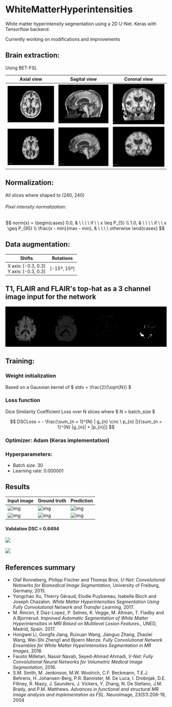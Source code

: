 

# WhiteMatterHyperintensities

White matter hyperintensity segmentation using a 2D U-Net. Keras with Tensorflow backend.

Currently working on modifications and improvements


## Brain extraction:

Using BET-FSL


Axial view             |  Sagital view          | Coronal view 
:-------------------------:|:-------------------------:|:-------------------------:
![](resources/T1_axial.png)  | ![](resources/T1_sagital.png) | ![](resources/T1_coronal.png) 
![](resources/brain_axial.png)  | ![](resources/brain_sagital.png) | ![](resources/brain_coronal.png) 



## Normalization:

All slices where shaped to (240, 240)

###### Pixel intensity normalization:

$$
norm(x) = 
			\begin{cases}				
				0.0, & \ \ \ \ if \ \  x \leq P_{5} \\
				1.0, & \ \ \ \ if \ \  x \geq P_{95} \\				
				\frac{x - min}{max - min}, & \ \ \ \ otherwise
			\end{cases}
$$





## Data augmentation:

| Shifts                                       | Rotations   |
| -------------------------------------------- | ----------- |
| X axis: [-0.3, 0.3]<br />Y axis: [-0.3, 0.3] | [-15º, 15º] |



## T1, FLAIR and FLAIR's top-hat as a 3 channel image input for the network

![](resources/four_images_1.png)

## Training:


### Weight initialization

Based on a Gaussian kernel of $ stdv = \frac{2}{\sqrt{N}} $


### Loss function

Dice Similarity Coefficient Loss over N slices where $ N = batch\_size  $

$$ DSCLoss = - \frac{\sum_{n = 1}^{N} | g_{n} \circ \ p_{n} |}{\sum_{n = 1}^{N} |g_{n}| + |p_{n}|} $$




### Optimizer: Adam (Keras implementation)

### Hyperparameters:

- Batch size: 30
- Learning rate: 0.000001



## Results

| Input image                                                  | Ground truth                                                 | Prediction                                                   |
| ------------------------------------------------------------ | ------------------------------------------------------------ | ------------------------------------------------------------ |
| ![img](file:///harddrive/home/pablo/Google%20Drive/UNED/Vision_Artificial/M2/WhiteMatterHyperintensities/resources/original_250.png?lastModify=1536617100) | ![img](file:///harddrive/home/pablo/Google%20Drive/UNED/Vision_Artificial/M2/WhiteMatterHyperintensities/resources/label_250.png?lastModify=1536617100) | ![img](file:///harddrive/home/pablo/Google%20Drive/UNED/Vision_Artificial/M2/WhiteMatterHyperintensities/resources/prediction_250.png?lastModify=1536617100) |
| ![img](file:///harddrive/home/pablo/Google%20Drive/UNED/Vision_Artificial/M2/WhiteMatterHyperintensities/resources/original_282.png?lastModify=1536617100) | ![img](file:///harddrive/home/pablo/Google%20Drive/UNED/Vision_Artificial/M2/WhiteMatterHyperintensities/resources/label_282.png?lastModify=1536617100) | ![img](file:///harddrive/home/pablo/Google%20Drive/UNED/Vision_Artificial/M2/WhiteMatterHyperintensities/resources/prediction_282.png?lastModify=1536617100) |



#### Validation DSC = 0.6494

![](/harddrive/home/pablo/Google%20Drive/UNED/Vision_Artificial/M2/WhiteMatterHyperintensities/resources/dice_train.png)

![](/harddrive/home/pablo/Google%20Drive/UNED/Vision_Artificial/M2/WhiteMatterHyperintensities/resources/dice_validation.png)





## References summary

- Olaf Ronneberg, Philipp Fischer and Thomas Brox, *U-Net: Convolutional Netowrks for Biomedical Image Segmentation*, University of Freiburg, Germany, 2015.
- Yongchao Xu, Thierry Géraud, Elodie Puybareau, Isabelle Bloch and Joseph Chazalon.
  *White Matter Hyperintensities Segmentation Using Fully Convolutional Network and Transfer Learning*, 2017.
- M. Rincón, E Díaz-Lopez, P. Selnes, K. Vegge, M. Altman, T. Fladby and A.Bjornerud.  *Improved Automatic Segmentation of White Matter Hyperintensities in MRI Based on Multilevel Lesion Features.*, UNED, Madrid, Spain. 2017.
- Hongwei Li, Gongfa Jiang, Ruixuan Wang, Jianguo Zhang, Zhaolei Wang, Wei-Shi Zheng1 and Bjoern Menze. *Fully Convolutional Network Ensembles for White Matter Hyperintensities Segmentation in MR Images*, 2018.
- Fausto Milletari, Nassir Navab, Seyed-Ahmad Ahmadi, *V-Net: Fully Convolutional Neural Networks for Volumetric Medical Image Segmentation*, 2016.
- S.M. Smith, M. Jenkinson, M.W. Woolrich, C.F. Beckmann, T.E.J. Behrens, H. Johansen-Berg, P.R. Bannister, M. De Luca, I. Drobnjak, D.E. Flitney, R. Niazy, J. Saunders, J. Vickers, Y. Zhang, N. De Stefano, J.M. Brady, and P.M. Matthews. *Advances in functional and structural MR image analysis and implementation as FSL*. NeuroImage, 23(S1):208-19, 2004